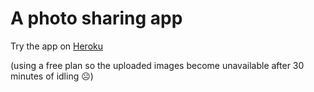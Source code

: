 A photo sharing app
===================

Try the app on [Heroku](https://hidden-stream-5707.herokuapp.com/)

(using a free plan so the uploaded images become unavailable after 30 minutes of idling ☹)
